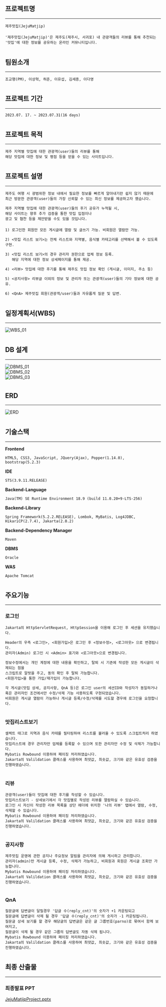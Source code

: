 
## 프로젝트명 
***
    제주맛집(JejuMatjip)
####
    '제주맛집(JejuMatjip)'은 제주도(제주시, 서귀포) 내 관광객들의 리뷰를 통해 추천되는 
    '맛집'에 대한 정보를 공유하는 온라인 커뮤니티입니다.

#
## 팀원소개
***
    조교행(PM), 이상혁, 허준, 이유섭, 김세종, 이다영
#
## 프로젝트 기간
***
    2023.07. 17. ~ 2023.07.31(16 days)
#
## 프로젝트 목적
***
    제주 지역별 맛집에 대한 관광객(user)들의 리뷰를 통해
    해당 맛집에 대한 정보 및 평점 등을 얻을 수 있는 사이트입니다.
#
## 프로젝트 설명
***
    제주도 여행 시 광범위한 정보 내에서 필요한 정보를 빠르게 알아내기란 쉽지 않기 때문에
    최근 방문한 관광객(user)들의 가장 신뢰할 수 있는 최신 정보를 제공하고자 했습니다.

    제주 지역별 맛집에 대한 관광객(user)들의 후기 공유가 누적될 시,
    해당 사이트는 향후 추가 검증을 통한 맛집 입점이나 
    광고 및 협찬 등을 제안받을 수도 있을 것입니다. 

####

    1) 로그인한 회원만 모든 게시글에 열람 및 글쓰기 가능. 비회원은 열람만 가능.

    2) <맛집 리스트 보기>는 전체 리스트와 지역별, 음식별 카테고리를 선택해서 볼 수 있도록 구현.

    3) <맛집 리스트 보기>의 경우 관리자 권한으로 업체 정보 등록.
       해당 지역에 대한 정보 상세페이지를 통해 제공.

    4) <리뷰> 맛집에 대한 후기를 통해 제주도 맛집 정보 확인 (게시글, 이미지, 주소 등)

    5) <공지사항> 리뷰글 이외의 정보 및 관리자 또는 관광객(user)들의 기타 정보에 대한 공유.

    6) <QnA> 제주맛집 회원(관광객/user)들과 자유롭게 질문 및 답변.

#
## 일정계획서(WBS)
***
![WBS_01](/included/WBS.jpg)<br>

#
## DB 설계
***
![DBMS_01](/included/DB_Structure_01.jpg)<br>
![DBMS_02](/included/DB_Structure_02.jpg)<br>
![DBMS_03](/included/DB_Structure_03.jpg)<br>

#
## ERD
***
![ERD](/included/ERD.png)<br>

#
## 기술스택
***
**Frontend**

    HTML5, CSS3, JavaScript, JQuery(Ajax), Popper(1.14.0), bootstrap(5.2.3)

**IDE**

    STS(3.9.11.RELEASE)

**Backend-Language**

    Java(TM) SE Runtime Environment 18.9 (build 11.0.20+9-LTS-256)

**Backend-Library**

    Spring Framework(5.2.2.RELEASE), Lombok, MyBatis, Log4JDBC, HikariCP(2.7.4), Jakarta(2.0.2)

**Backend-Dependency Manager**

    Maven

**DBMS**

    Oracle

**WAS**

    Apache Tomcat

#
## 주요기능
***
### 로그인
    Jakarta의 HttpServletRequest, HttpSession을 이용해 로그인 후 세션을 유지했습니다.

    Header의 우측 <로그인>, <회원가입>은 로그인 후 <정보수정>, <로그아웃> 으로 변경됩니다.
    관리자(Admin) 로그인 시 <Admin> 표기와 <로그아웃>으로 변경됩니다.

    정보수정에서는 개인 계정에 대한 내용을 확인하고, 탈퇴 시 기존에 작성한 모든 게시글이 삭제되는 점을
    스크립트로 알럿을 주고, 동의 확인 후 탈퇴 가능합니다.
    <회원가입>을 통한 가입/재가입이 가능합니다.

    각 게시글(맛집 상세, 공지사항, QnA 등)은 로그인 user의 세션ID와 작성자가 동일하거나
    혹은 관리자인 조건에서만 수정/삭제 기능 사용하도록 구현되었습니다.
    비회원은 게시글 열람이 가능하나 게시글 등록/수정/삭제를 시도할 경우에 로그인을 요청합니다.

#
### 맛집리스트보기
    셀렉트 태그로 지역과 음식 카테를 필터링하여 리스트를 불러올 수 있도록 스크립트처리 하였습니다.
    맛집리스트에 경우 관리자만 업체를 등록할 수 있으며 또한 관리자만 수정 및 삭제가 가능합니다.
    Mybatis Rowbound 이용하여 페이징 처리하였습니다.
    Jakarta의 Valildation 클래스를 사용하여 최댓값, 최솟값, 크기와 같은 유효성 검증을 진행하였습니다.

#
### 리뷰
    관광객(user)들이 맛집에 대한 후기를 작성할 수 있습니다.
    맛집리스트보기 - 상세보기에서 각 맛집별로 작성된 리뷰를 열람하실 수 있습니다.
    로그인 시 자신이 작성한 리뷰 목록을 상단 헤더에 위치한 '나의 리뷰' 탭에서 열람, 수정, 삭제할 수 있습니다.
    Mybatis Rowbound 이용하여 페이징 처리하였습니다.
    Jakarta의 Valildation 클래스를 사용하여 최댓값, 최솟값, 크기와 같은 유효성 검증을 진행하였습니다.

#
### 공지사항
    제주맛집 운영에 관한 공지나 주요정보 알림을 관리자에 의해 게시하고 관리합니다.
    관리자(admin)만 게시글 등록, 수정, 삭제가 가능하고, 비회원과 회원은 게시글 조회만 가능합니다.       
    Mybatis Rowbound 이용하여 페이징 처리하였습니다.
    Jakarta의 Valildation 클래스를 사용하여 최댓값, 최솟값, 크기와 같은 유효성 검증을 진행하였습니다.

#
### QnA    
    질문글에 답변글이 달릴경우 '답글 수(reply_cnt)'의 숫자가 +1 카운팅되고
    질문글에 답변글이 삭제 될 경우 '답글 수(reply_cnt)'의 숫자가 -1 카운팅됩니다.
    질문글 상세 보기를 할 경우 해당글의 답변글은 같은 글 그룹번호(parno)로 묶여서 함께 보여지고,
    질문글이 삭제 될 경우 같은 그룹의 답변글도 자동 삭제 됩니다.   
    Mybatis Rowbound 이용하여 페이징 처리하였습니다.
    Jakarta의 Valildation 클래스를 사용하여 최댓값, 최솟값, 크기와 같은 유효성 검증을 진행하였습니다.

#
## 최종 산출물
***
### 최종발표 PPT
[JejuMatjipProject.pptx](/included/JejuMatjipProject.pptx)<br>




